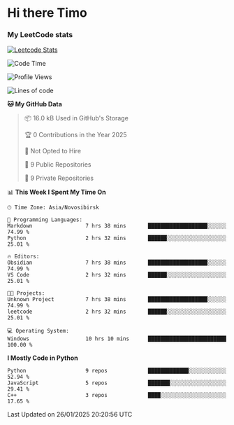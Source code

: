 # Hi there Timo
### My LeetCode stats
[![Leetcode Stats](https://leetcard.jacoblin.cool/przdtl?border=0&radius=20&ext=heatmap&theme=nord)](https://leetcode.com/przdtl)

<!--START_SECTION:waka-->
![Code Time](http://img.shields.io/badge/Code%20Time-546%20hrs%2017%20mins-blue)

![Profile Views](http://img.shields.io/badge/Profile%20Views-0-blue)

![Lines of code](https://img.shields.io/badge/From%20Hello%20World%20I%27ve%20Written-193.2%20thousand%20lines%20of%20code-blue)

**🐱 My GitHub Data** 

> 📦 16.0 kB Used in GitHub's Storage 
 > 
> 🏆 0 Contributions in the Year 2025
 > 
> 🚫 Not Opted to Hire
 > 
> 📜 9 Public Repositories 
 > 
> 🔑 9 Private Repositories 
 > 
📊 **This Week I Spent My Time On** 

```text
🕑︎ Time Zone: Asia/Novosibirsk

💬 Programming Languages: 
Markdown                 7 hrs 38 mins       ███████████████████░░░░░░   74.99 % 
Python                   2 hrs 32 mins       ██████░░░░░░░░░░░░░░░░░░░   25.01 % 

🔥 Editors: 
Obsidian                 7 hrs 38 mins       ███████████████████░░░░░░   74.99 % 
VS Code                  2 hrs 32 mins       ██████░░░░░░░░░░░░░░░░░░░   25.01 % 

🐱‍💻 Projects: 
Unknown Project          7 hrs 38 mins       ███████████████████░░░░░░   74.99 % 
leetcode                 2 hrs 32 mins       ██████░░░░░░░░░░░░░░░░░░░   25.01 % 

💻 Operating System: 
Windows                  10 hrs 10 mins      █████████████████████████   100.00 % 
```

**I Mostly Code in Python** 

```text
Python                   9 repos             █████████████░░░░░░░░░░░░   52.94 % 
JavaScript               5 repos             ███████░░░░░░░░░░░░░░░░░░   29.41 % 
C++                      3 repos             ████░░░░░░░░░░░░░░░░░░░░░   17.65 % 
```




 Last Updated on 26/01/2025 20:20:56 UTC
<!--END_SECTION:waka-->
